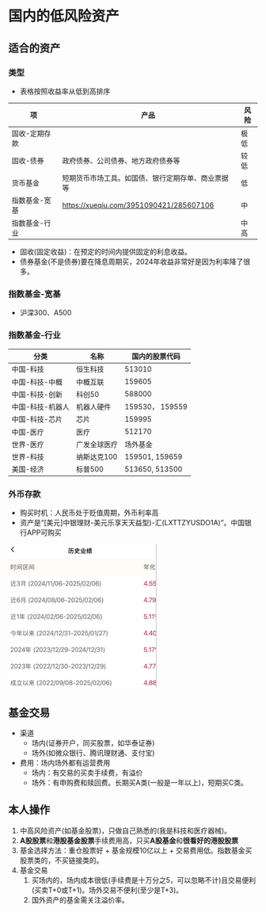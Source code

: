 # 国内的低风险资产
## 适合的资产
### 类型
* 表格按照收益率从低到高排序

| 项 | 产品 | 风险 |
| - | - | - |
| 固收-定期存款 |  | 极低 |
| 固收-债券 | 政府债券、公司债券、地方政府债券等 | 较低 |
| 货币基金 | 短期货币市场工具。如国债、银行定期存单、商业票据等 | 低 |
| 指数基金-宽基 | https://xueqiu.com/3951090421/285607106 | 中 |
| 指数基金-行业 |  | 中高 |

* 固收(固定收益)：在预定的时间内提供固定的利息收益。
* 债券基金(不是债券)要在降息周期买，2024年收益非常好是因为利率降了很多。

### 指数基金-宽基
* 沪深300、A500

### 指数基金-行业
| 分类 | 名称 | 国内的股票代码 |
| - | - | - |
| 中国-科技 | 恒生科技 | 513010 |
| 中国-科技-中概 | 中概互联 | 159605 |
| 中国-科技-创新 | 科创50 | 588000 |
| 中国-科技-机器人 | 机器人硬件 | 159530， 159559 |
| 中国-科技-芯片 | 芯片 | 159995 |
| 中国-医疗 | 医疗 | 512170 |
| 世界-医疗 | 广发全球医疗 | 场外基金 |
| 世界-科技 | 纳斯达克100 | 159501, 159659 |
| 美国-经济 | 标普500 | 513650, 513500 |

### 外币存款
* 购买时机：人民币处于贬值周期，外币利率高
* 资产是“[美元]中银理财-美元乐享天天益型)-汇(LXTTZYUSDO1A)”。中国银行APP可购买

![](../s/kb/LXTTZYUSDO1A.jpg)

## 基金交易
* 渠道
    * 场内(证券开户，同买股票，如华泰证券)
    * 场外(如微众银行、腾讯理财通、支付宝)
* 费用：场内场外都有运营费用
    * 场内：有交易的买卖手续费，有溢价
    * 场外：有申购费和赎回费。长期买A类(一般是一年以上)，短期买C类。

## 本人操作
1. 中高风险资产(如基金股票)，只做自己熟悉的(我是科技和医疗器械)。
1. **A股股票**和**港股基金股票**手续费用高，只买**A股基金**和**很看好的港股股票**
1. 基金选择方法：重仓股票好 + 基金规模10亿以上 + 交易费用低。指数基金买股票类的，不买链接类的。
1. 基金交易
    1. 买场内的，场内成本很低(手续费是十万分之5，可以忽略不计)且交易便利(买卖T+0或T+1)。场外交易不便利(至少是T+3)。
    1. 国外资产的基金需关注溢价率。